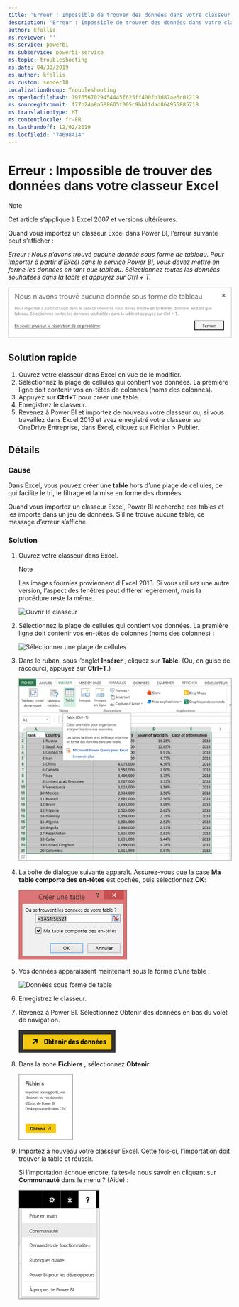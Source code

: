 ```yaml
---
title: 'Erreur : Impossible de trouver des données dans votre classeur Excel'
description: 'Erreur : Impossible de trouver des données dans votre classeur Excel'
author: kfollis
ms.reviewer: ''
ms.service: powerbi
ms.subservice: powerbi-service
ms.topic: troubleshooting
ms.date: 04/30/2019
ms.author: kfollis
ms.custom: seodec18
LocalizationGroup: Troubleshooting
ms.openlocfilehash: 1976567029454445f625ff400fb1d87ae6c01219
ms.sourcegitcommit: f77b24a8a588605f005c9bb1fdad864955885718
ms.translationtype: HT
ms.contentlocale: fr-FR
ms.lasthandoff: 12/02/2019
ms.locfileid: "74698414"
---
```

# <a name="error-we-couldnt-find-any-data-in-your-excel-workbook"></a>Erreur : Impossible de trouver des données dans votre classeur Excel

>[!NOTE]  
>Cet article s’applique à Excel 2007 et versions ultérieures.

Quand vous importez un classeur Excel dans Power BI, l’erreur suivante peut s’afficher :

*Erreur : Nous n’avons trouvé aucune donnée sous forme de tableau. Pour importer à partir d’Excel dans le service Power BI, vous devez mettre en forme les données en tant que tableau. Sélectionnez toutes les données souhaitées dans la table et appuyez sur Ctrl + T.*

![Impossible de trouver des données dans le classeur](media/service-admin-troubleshoot-excel-workbook-data/power-bi-we-couldnt-find-any-data.png)

## <a name="quick-solution"></a>Solution rapide
1. Ouvrez votre classeur dans Excel en vue de le modifier.
2. Sélectionnez la plage de cellules qui contient vos données. La première ligne doit contenir vos en-têtes de colonnes (noms des colonnes).
3. Appuyez sur **Ctrl+T** pour créer une table.
4. Enregistrez le classeur.
5. Revenez à Power BI et importez de nouveau votre classeur ou, si vous travaillez dans Excel 2016 et avez enregistré votre classeur sur OneDrive Entreprise, dans Excel, cliquez sur Fichier > Publier.

## <a name="details"></a>Détails
### <a name="cause"></a>Cause
Dans Excel, vous pouvez créer une **table** hors d’une plage de cellules, ce qui facilite le tri, le filtrage et la mise en forme des données.

Quand vous importez un classeur Excel, Power BI recherche ces tables et les importe dans un jeu de données. S’il ne trouve aucune table, ce message d’erreur s’affiche.

### <a name="solution"></a>Solution
1. Ouvrez votre classeur dans Excel. 
    >[!NOTE]
    >Les images fournies proviennent d’Excel 2013. Si vous utilisez une autre version, l’aspect des fenêtres peut différer légèrement, mais la procédure reste la même.
    
    ![Ouvrir le classeur](media/service-admin-troubleshoot-excel-workbook-data/power-bi-troubleshoot-excel-worksheet-1.png)
2. Sélectionnez la plage de cellules qui contient vos données. La première ligne doit contenir vos en-têtes de colonnes (noms des colonnes) :
   
    ![Sélectionner une plage de cellules](media/service-admin-troubleshoot-excel-workbook-data/power-bi-troubleshoot-excel-worksheet-2.png)
3. Dans le ruban, sous l’onglet **Insérer** , cliquez sur **Table**. (Ou, en guise de raccourci, appuyez sur **Ctrl+T**.)
   
    ![Insérer une table](media/service-admin-troubleshoot-excel-workbook-data/power-bi-troubleshoot-excel-worksheet-3.png)
4. La boîte de dialogue suivante apparaît. Assurez-vous que la case **Ma table comporte des en-têtes** est cochée, puis sélectionnez **OK**:
   
    ![Créer une table](media/service-admin-troubleshoot-excel-workbook-data/power-bi-troubleshoot-excel-create-table.png)
5. Vos données apparaissent maintenant sous la forme d’une table :
   
    ![Données sous forme de table](media/service-admin-troubleshoot-excel-workbook-data/power-bi-troubleshoot-excel-table.png)
6. Enregistrez le classeur.
7. Revenez à Power BI. Sélectionnez Obtenir des données en bas du volet de navigation.
   
    ![Obtenir des données](media/service-admin-troubleshoot-excel-workbook-data/power-bi-get-data.png)
8. Dans la zone **Fichiers** , sélectionnez **Obtenir**.
   
    ![Obtenir les fichiers](media/service-admin-troubleshoot-excel-workbook-data/power-bi-get-files.png)
9. Importez à nouveau votre classeur Excel. Cette fois-ci, l’importation doit trouver la table et réussir.
   
    Si l’importation échoue encore, faites-le nous savoir en cliquant sur **Communauté** dans le menu ? (Aide) :
   
    ![Lien vers la Communauté](media/service-admin-troubleshoot-excel-workbook-data/power-bi-question-menu-community.png)

